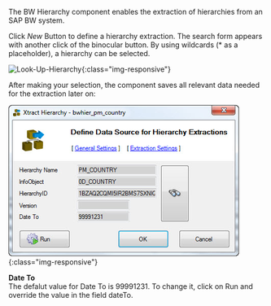 The BW Hierarchy component enables the extraction of hierarchies from an SAP BW system.

Click *New* Button to define a hierarchy extraction. The search form appears with another click of the binocular button. By using wildcards (* as a placeholder), a hierarchy can be selected.

![Look-Up-Hierarchy](/img/content/Look-Up-Hierarchy.png){:class="img-responsive"}

After making your selection, the component saves all relevant data needed for the extraction later on:

![Define-Data-Source-Hierarchy](/img/content/Define-Data-Source-Hierarchy.png){:class="img-responsive"}

**Date To**<br>
The defalut value for Date To is 99991231. To change it, click on Run and override the value in the field dateTo. 